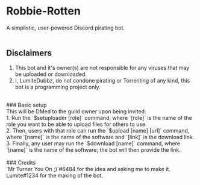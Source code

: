 # Robbie-Rotten<br>
A simplistic, user-powered Discord pirating bot.<br>
<br>
## Disclaimers<br>
1. This bot and it's owner(s) are not responsible for any viruses that may be uploaded or downloaded.<br>
2. I, LumiteDubbz, do not condone pirating or Torrenting of any kind, this bot is a programming project only.<br>
<br>
### Basic setup<br>
This will be DMed to the guild owner upon being invited:<br>
1. Run the `$setuploader [role]` command, where `[role]` is the name of the role you want to be able to upload files for others to use.<br>
2. Then, users with that role can run the `$upload [name] [url]` command, where `[name]` is the name of the software and `[link]` is the download link.<br>
3. Finally, any user may run the `$download [name]` command, where `[name]` is the name of the software; the bot will then provide the link.<br>
<br>
### Credits<br>
`Mr Turner You On ;)`#6484 for the idea and asking me to make it.<br>
Lumite#1234 for the making of the bot.
